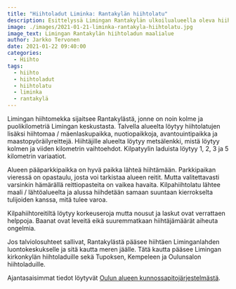 ```yaml
---
title: "Hiihtoladut Liminka: Rantakylän hiihtolatu"
description: Esittelyssä Limingan Rantakylän ulkoilualueella oleva hiihtolatu
image: ./images/2021-01-21-liminka-rantakyla-hiihtolatu.jpg
image_text: Limingan Rantakylän hiihtoladun maalialue
author: Jarkko Tervonen
date: 2021-01-22 09:40:00
categories:
  - Hiihto
tags:
  - hiihto
  - hiihtoladut
  - hiihtolatu
  - liminka
  - rantakylä
---
```


Limingan hiihtomekka sijaitsee Rantakylästä, jonne on noin kolme ja puolikilometriä Limingan keskustasta. Talvella alueelta löytyy hiihtolatujen lisäksi hiihtomaa / mäenlaskupaikka, nuotiopaikkoja, avantouintipaikka ja maastopyöräilyreittejä. Hiihtäjille alueelta löytyy metsälenkki, mistä löytyy kolmen ja viiden kilometrin vaihtoehdot. Kilpatyylin laduista löytyy 1, 2, 3 ja 5 kilometrin variaatiot.

Alueen pääparkkipaikka on hyvä paikka lähteä hiihtämään. Parkkipaikan vieressä on opastaulu, josta voi tarkistaa alueen reitit. Mutta valitettavasti varsinkin hämärällä reittiopasteita on vaikea havaita. Kilpahiihtolatu lähtee maali / lähtöalueelta ja alussa hiihdetään samaan suuntaan kierrokselta tulijoiden kanssa, mitä tulee varoa.

Kilpahiihtoreitiltä löytyy korkeuseroja mutta nousut ja laskut ovat verrattaen helppoja. Baanat ovat leveitä eikä suuremmatkaan hiihtäjämäärät aiheuta ongelmia.

Jos talviolosuhteet sallivat, Rantakylästä pääsee hiihtäen Liminganlahden luontokeskukselle ja sitä kautta meren jäälle. Tätä kautta pääsee Limingan kirkonkylän hiihtoladuille sekä Tupoksen, Kempeleen ja Oulunsalon hiihtoladuille.

Ajantasaisimmat tiedot löytyvät [Oulun alueen kunnossapitojärjestelmästä](https://oulu.fluentprogress.fi/outdoors).

